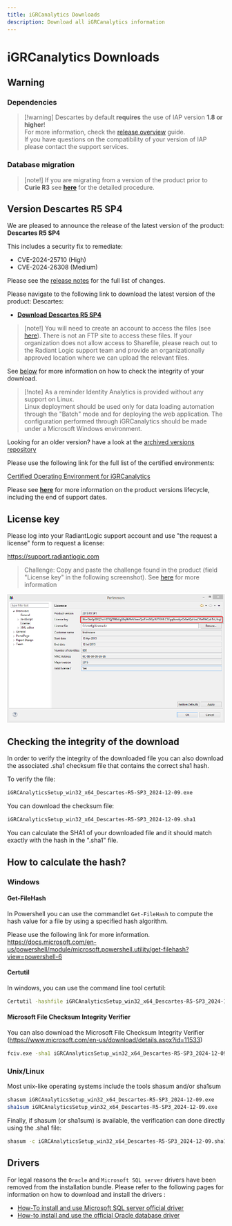 ```yaml
---
title: iGRCanalytics Downloads
description: Download all iGRCanalytics information
---
```


# iGRCanalytics Downloads

## Warning

### Dependencies

> [!warning] Descartes by default **requires** the use of IAP version **1.8 or higher**!  
> For more information, check the [release overview](../../iap-3.2/identity-analytics/iap-release/01-iap-release-overview.md) guide.  
> If you have questions on the compatibility of your version of IAP please contact the support services.

### Database migration

> [note!] If you are migrating from a version of the product prior to **Curie R3** see [**here**](../igrc-platform/installation-and-deployment/07-database/04-schema-35-upgrade-procedure/index.md) for the detailed procedure.

## Version Descartes R5 SP4

We are pleased to announce the release of the latest version of the product: **Descartes R5 SP4**

This includes a security fix to remediate:

- CVE-2024-25710 (High)
- CVE-2024-26308 (Medium)

Please see the [release notes](./08-release-notes-descartes-r5.md) for the full list of changes.  

Please navigate to the following link to download the latest version of the product: Descartes:

- [**Download Descartes R5 SP4**](https://radiantlogicinc246.sharefile.com/d-s8b6c659e69124fe8b3d83dbb5358bcdf)

> [note!] You will need to create an account to access the files (see [here](https://radiantlogicinc246.sharefile.com/i/i1bc2de34c6e42bba)). There is not an FTP site to access these files. If your organization does not allow access to Sharefile, please reach out to the Radiant Logic support team and provide an organizationally approved location where we can upload the relevant files.

See [below](#how-to-calculate-the-hash) for more information on how to check the integrity of your download.

> [!note] As a reminder Identity Analytics is provided without any support on Linux.  
> Linux deployment should be used only for data loading automation through the "Batch" mode and for deploying the web application. The configuration performed through iGRCanalytics should be made under a Microsoft Windows environment.

Looking for an older version? have a look at the [archived versions repository](03-archived-version)

Please use the following link for the full list of the certified environments:

[Certified Operating Environment for iGRCanalytics](../igrc-platform/installation-and-deployment/04-brainwave-grc-certified-environments.md)

Please see [**here**](02-product-lifecycle) for more information on the product versions lifecycle, including the end of support dates.

## License key

Please log into your RadiantLogic support account and use "the request a license" form to request a license:

https://support.radiantlogic.com

> Challenge: Copy and paste the challenge found in the product (field "License key" in the following screenshot). See [here](https://support.radiantlogic.com/hc/en-us/articles/17805187130516-iGRCanalytics-licence-requests) for more information

![Challenge](./images/challenge.png "Workstation fingerprint")

## Checking the integrity of the download

In order to verify the integrity of the downloaded file you can also download the associated .sha1 checksum file that contains the correct sha1 hash.

To verify the file:

```sh
iGRCAnalyticsSetup_win32_x64_Descartes-R5-SP3_2024-12-09.exe
```

You can download the checksum file:

```sh
iGRCAnalyticsSetup_win32_x64_Descartes-R5-SP3_2024-12-09.sha1
```

You can calculate the SHA1 of your downloaded file and it should match exactly with the hash in the ".sha1" file.

## How to calculate the hash?

### Windows

#### Get-FileHash

In Powershell you can use the commandlet `Get-FileHash` to compute the hash value for a file by using a specified hash algorithm.

Please use the following link for more information.
https://docs.microsoft.com/en-us/powershell/module/microsoft.powershell.utility/get-filehash?view=powershell-6

#### Certutil

In windows, you can use the command line tool certutil:

```sh
Certutil -hashfile iGRCAnalyticsSetup_win32_x64_Descartes-R5-SP3_2024-12-09.exe SHA1
```

#### Microsoft File Checksum Integrity Verifier

You can also download the Microsoft File Checksum Integrity Verifier (https://www.microsoft.com/en-us/download/details.aspx?id=11533)

```sh
fciv.exe -sha1 iGRCAnalyticsSetup_win32_x64_Descartes-R5-SP3_2024-12-09.exe
```

### Unix/Linux

Most unix-like operating systems include the tools shasum and/or sha1sum

```sh
shasum iGRCAnalyticsSetup_win32_x64_Descartes-R5-SP3_2024-12-09.exe
sha1sum iGRCAnalyticsSetup_win32_x64_Descartes-R5-SP3_2024-12-09.exe
```

Finally, if shasum (or sha1sum) is available, the verification can done directly using the .sha1 file:

```bash
shasum -c iGRCAnalyticsSetup_win32_x64_Descartes-R5-SP3_2024-12-09.sha1
```

## Drivers

For legal reasons the `Oracle` and `Microsoft SQL server` drivers have been removed from the installation bundle. Please refer to the following pages for information on how to download and install the drivers :

- [How-To install and use Microsoft SQL server official driver](../how-to/database/sqlserver/install-sqlserver-driver)
- [How-to install and use the official Oracle database driver](../how-to/database/oracle/install-orcl-driver)
